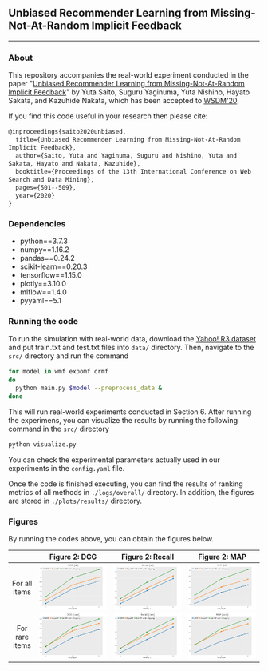 ## Unbiased Recommender Learning from Missing-Not-At-Random Implicit Feedback

---

### About

This repository accompanies the real-world experiment conducted in the paper "[Unbiased Recommender Learning from Missing-Not-At-Random Implicit Feedback](https://dl.acm.org/doi/abs/10.1145/3336191.3371783)" by Yuta Saito, Suguru Yaginuma, Yuta Nishino, Hayato Sakata, and Kazuhide Nakata, which has been accepted to [WSDM'20](http://www.wsdm-conference.org/2020/index.php).

If you find this code useful in your research then please cite:

```
@inproceedings{saito2020unbiased,
  title={Unbiased Recommender Learning from Missing-Not-At-Random Implicit Feedback},
  author={Saito, Yuta and Yaginuma, Suguru and Nishino, Yuta and Sakata, Hayato and Nakata, Kazuhide},
  booktitle={Proceedings of the 13th International Conference on Web Search and Data Mining},
  pages={501--509},
  year={2020}
}
```

### Dependencies

- python==3.7.3
- numpy==1.16.2
- pandas==0.24.2
- scikit-learn==0.20.3
- tensorflow==1.15.0
- plotly==3.10.0
- mlflow==1.4.0
- pyyaml==5.1

### Running the code

To run the simulation with real-world data, download the [Yahoo! R3 dataset](https://webscope.sandbox.yahoo.com/catalog.php?datatype=r) and put train.txt and test.txt files into `data/` directory. Then, navigate to the `src/` directory and run the command

```bash
for model in wmf expomf crmf
do
  python main.py $model --preprocess_data &
done
```

This will run real-world experiments conducted in Section 6. After running the experimens, you can visualize the results by running the following command in the `src/` directory

```bash
python visualize.py
```

You can check the experimental parameters actually used in our experiments in the `config.yaml` file.

Once the code is finished executing, you can find the results of ranking metrics of all methods in `./logs/overall/` directory. In addition, the figures are stored in `./plots/results/` directory.

### Figures

By running the codes above, you can obtain the figures below.

|                |          Figure 2: DCG           |          Figure 2: Recall           | Figure 2: MAP                    |
| :------------: | :------------------------------: | :---------------------------------: | -------------------------------- |
| For all items  | <img src="./image/dcg-all.png">  | <img src="./image/recall-all.png">  | <img src="./image/map-all.png">  |
| For rare items | <img src="./image/dcg-rare.png"> | <img src="./image/recall-rare.png"> | <img src="./image/map-rare.png"> |
